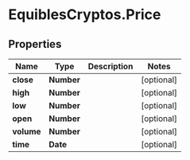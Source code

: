 # EquiblesCryptos.Price

## Properties
Name | Type | Description | Notes
------------ | ------------- | ------------- | -------------
**close** | **Number** |  | [optional] 
**high** | **Number** |  | [optional] 
**low** | **Number** |  | [optional] 
**open** | **Number** |  | [optional] 
**volume** | **Number** |  | [optional] 
**time** | **Date** |  | [optional] 
